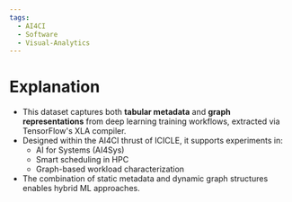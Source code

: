 ```yaml
---
tags:
  - AI4CI
  - Software
  - Visual-Analytics
---
```


# Explanation

- This dataset captures both **tabular metadata** and **graph representations** from deep learning training workflows, extracted via TensorFlow's XLA compiler.
- Designed within the AI4CI thrust of ICICLE, it supports experiments in:
  - AI for Systems (AI4Sys)
  - Smart scheduling in HPC
  - Graph-based workload characterization
- The combination of static metadata and dynamic graph structures enables hybrid ML approaches.